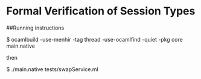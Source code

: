 # Formal Verification of Session Types 

##Running instructions

$ ocamlbuild -use-menhir -tag thread -use-ocamlfind -quiet -pkg core main.native

then

$ ./main.native tests/swapService.ml